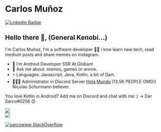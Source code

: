 # Carlos Muñoz  
[![Linkedin Badge](https://img.shields.io/badge/-cmunozbustamante-blue?style=flat-square&logo=Linkedin&logoColor=white&link=https:https://www.linkedin.com/in/cmunozbustamante/)](https://www.linkedin.com/in/cmunozbustamante/)

## Hello there 👋, (General Kenobi...) 
I'm Carlos Muñoz, I'm a software developer 👨‍💻 i love learn new tech, read medium posts and share memes on instagram. 

- 📱 I’m Android Developer SSR At Globant
- 💬 Ask me about: memes, games or anime.
- ⚡ Languages: Javascript, Java, Kotlin, a bit of Dart.
- 👨🏽‍💼 Administrator in Discord Server [Hola Mundo](https://discord.gg/pjAykXA6KK) (13.5K PEOPLE OMG!) Nicolas Schurmann believer.

You love Kotlin in Android? Add me on Discord and chat with me :) -> Der Sarco#0256 😊

<a href="https://github.com/anuraghazra/github-readme-stats">
  <img align="center" src="https://github-readme-stats.vercel.app/api/top-langs/?username=sarcowww&layout=compact" />
</a>
<br>
<a href="https://github.com/anuraghazra/github-readme-stats">
  <img align="center" src="https://github-readme-stats.vercel.app/api?username=sarcowww" />
</a>

[![sarcowww StackOverflow](https://stackoverflow-badge.herokuapp.com/api/StackOverflowBadge/7442524)](https://stackoverflow.com/users/7442524/carlos-mu%c3%b1oz)
